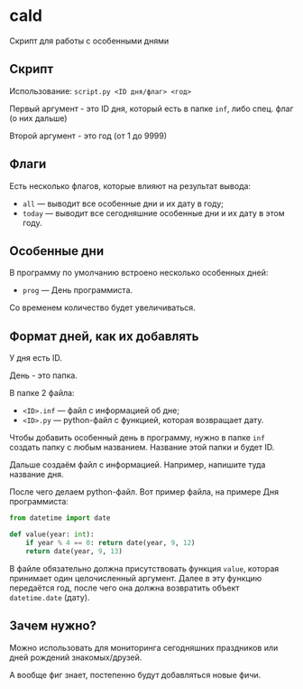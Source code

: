 # cald

Скрипт для работы с особенными днями

## Скрипт

Использование: `script.py <ID дня/флаг> <год>`

Первый аргумент - это ID дня, который есть в папке
`inf`, либо спец. флаг (о них дальше)

Второй аргумент - это год (от 1 до 9999)

## Флаги

Есть несколько флагов, которые влияют на результат вывода:
- `all` — выводит все особенные дни и их дату в году;
- `today` — выводит все сегодняшние особенные дни и их дату в этом году.

## Особенные дни

В программу по умолчанию встроено несколько особенных дней:
- `prog` — День программиста.

Со временем количество будет увеличиваться.

## Формат дней, как их добавлять

У дня есть ID.

День - это папка.

В папке 2 файла:
- `<ID>.inf` — файл с информацией об дне;
- `<ID>.py` — python-файл с функцией, которая возвращает дату.

Чтобы добавить особенный день в программу,
нужно в папке `inf` создать папку с любым
названием. Название этой папки и будет ID.

Дальше создаём файл с информацией.
Например, напишите туда название дня.

После чего делаем python-файл. Вот пример файла, на примере Дня программиста:
```py
from datetime import date

def value(year: int):
    if year % 4 == 0: return date(year, 9, 12)
    return date(year, 9, 13)
```

В файле обязательно должна присутствовать функция `value`,
которая принимает один целочисленный аргумент. Далее в эту
функцию передаётся год, после чего она должна возвратить
объект `datetime.date` (дату).

## Зачем нужно?

Можно использовать для мониторинга сегодняшних праздников
или дней рождений знакомых/друзей.

А вообще фиг знает, постепенно будут добавляться
новые фичи.
